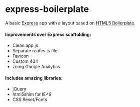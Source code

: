 # express-boilerplate

A basic [Express](http://expressjs.com/) app with a layout based on [HTML5 Boilerplate](https://github.com/paulirish/html5-boilerplate).

#### Improvements over Express scaffolding:

  * Clean app.js
  * Separate routes.js file
  * Favicon
  * Custom 404
  * zomg Google Analytics

#### Includes amazing libraries:

  * jQuery
  * html5shim for IE<9
  * CSS Reset/Fonts
